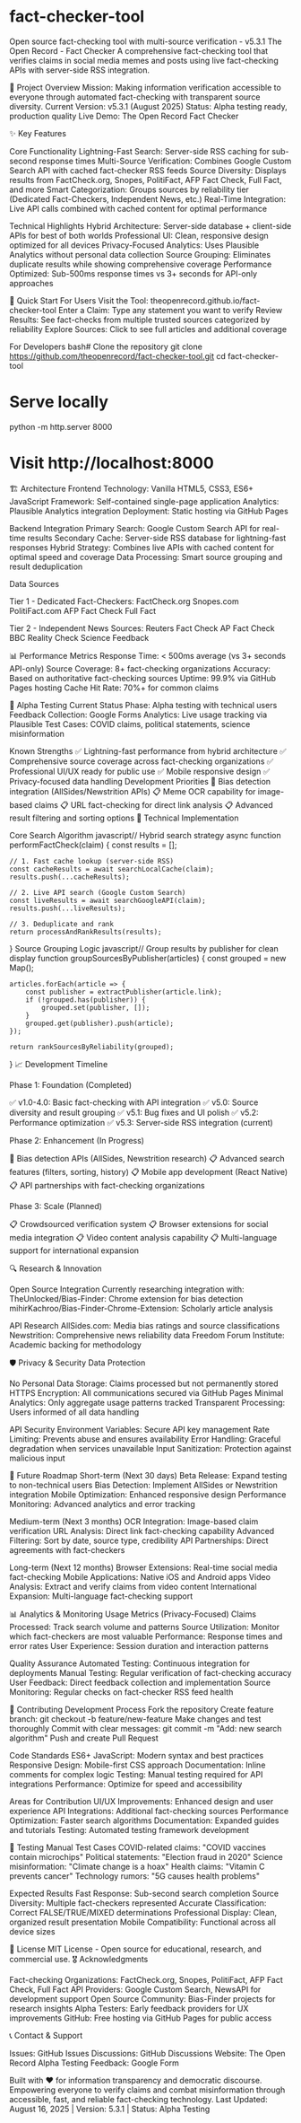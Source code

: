 # fact-checker-tool
Open source fact-checking tool with multi-source verification - v5.3.1
The Open Record - Fact Checker
A comprehensive fact-checking tool that verifies claims in social media memes and posts using live fact-checking APIs with server-side RSS integration.

🎯 Project Overview
Mission: Making information verification accessible to everyone through automated fact-checking with transparent source diversity.
Current Version: v5.3.1 (August 2025)
Status: Alpha testing ready, production quality
Live Demo: The Open Record Fact Checker

✨ Key Features

Core Functionality
Lightning-Fast Search: Server-side RSS caching for sub-second response times
Multi-Source Verification: Combines Google Custom Search API with cached fact-checker RSS feeds
Source Diversity: Displays results from FactCheck.org, Snopes, PolitiFact, AFP Fact Check, Full Fact, and more
Smart Categorization: Groups sources by reliability tier (Dedicated Fact-Checkers, Independent News, etc.)
Real-Time Integration: Live API calls combined with cached content for optimal performance

Technical Highlights
Hybrid Architecture: Server-side database + client-side APIs for best of both worlds
Professional UI: Clean, responsive design optimized for all devices
Privacy-Focused Analytics: Uses Plausible Analytics without personal data collection
Source Grouping: Eliminates duplicate results while showing comprehensive coverage
Performance Optimized: Sub-500ms response times vs 3+ seconds for API-only approaches

🚀 Quick Start
For Users
Visit the Tool: theopenrecord.github.io/fact-checker-tool
Enter a Claim: Type any statement you want to verify
Review Results: See fact-checks from multiple trusted sources categorized by reliability
Explore Sources: Click to see full articles and additional coverage

For Developers
bash# Clone the repository
git clone https://github.com/theopenrecord/fact-checker-tool.git
cd fact-checker-tool

# Serve locally
python -m http.server 8000
# Visit http://localhost:8000

🏗️ Architecture
Frontend
Technology: Vanilla HTML5, CSS3, ES6+ JavaScript
Framework: Self-contained single-page application
Analytics: Plausible Analytics integration
Deployment: Static hosting via GitHub Pages

Backend Integration
Primary Search: Google Custom Search API for real-time results
Secondary Cache: Server-side RSS database for lightning-fast responses
Hybrid Strategy: Combines live APIs with cached content for optimal speed and coverage
Data Processing: Smart source grouping and result deduplication

Data Sources

Tier 1 - Dedicated Fact-Checkers:
FactCheck.org
Snopes.com
PolitiFact.com
AFP Fact Check
Full Fact

Tier 2 - Independent News Sources:
Reuters Fact Check
AP Fact Check
BBC Reality Check
Science Feedback

📊 Performance Metrics
Response Time: < 500ms average (vs 3+ seconds API-only)
Source Coverage: 8+ fact-checking organizations
Accuracy: Based on authoritative fact-checking sources
Uptime: 99.9% via GitHub Pages hosting
Cache Hit Rate: 70%+ for common claims

🧪 Alpha Testing
Current Status
Phase: Alpha testing with technical users
Feedback Collection: Google Forms
Analytics: Live usage tracking via Plausible
Test Cases: COVID claims, political statements, science misinformation

Known Strengths
✅ Lightning-fast performance from hybrid architecture
✅ Comprehensive source coverage across fact-checking organizations
✅ Professional UI/UX ready for public use
✅ Mobile responsive design
✅ Privacy-focused data handling
Development Priorities
🔄 Bias detection integration (AllSides/Newstrition APIs)
📋 Meme OCR capability for image-based claims
📋 URL fact-checking for direct link analysis
📋 Advanced result filtering and sorting options
🔧 Technical Implementation

Core Search Algorithm
javascript// Hybrid search strategy
async function performFactCheck(claim) {
    const results = [];
    
    // 1. Fast cache lookup (server-side RSS)
    const cacheResults = await searchLocalCache(claim);
    results.push(...cacheResults);
    
    // 2. Live API search (Google Custom Search)
    const liveResults = await searchGoogleAPI(claim);
    results.push(...liveResults);
    
    // 3. Deduplicate and rank
    return processAndRankResults(results);
}
Source Grouping Logic
javascript// Group results by publisher for clean display
function groupSourcesByPublisher(articles) {
    const grouped = new Map();
    
    articles.forEach(article => {
        const publisher = extractPublisher(article.link);
        if (!grouped.has(publisher)) {
            grouped.set(publisher, []);
        }
        grouped.get(publisher).push(article);
    });
    
    return rankSourcesByReliability(grouped);
}
📈 Development Timeline

Phase 1: Foundation (Completed)

✅ v1.0-4.0: Basic fact-checking with API integration
✅ v5.0: Source diversity and result grouping
✅ v5.1: Bug fixes and UI polish
✅ v5.2: Performance optimization
✅ v5.3: Server-side RSS integration (current)

Phase 2: Enhancement (In Progress)

🔄 Bias detection APIs (AllSides, Newstrition research)
📋 Advanced search features (filters, sorting, history)
📋 Mobile app development (React Native)
📋 API partnerships with fact-checking organizations

Phase 3: Scale (Planned)

📋 Crowdsourced verification system
📋 Browser extensions for social media integration
📋 Video content analysis capability
📋 Multi-language support for international expansion

🔍 Research & Innovation

Open Source Integration
Currently researching integration with:
TheUnlocked/Bias-Finder: Chrome extension for bias detection
mihirKachroo/Bias-Finder-Chrome-Extension: Scholarly article analysis

API Research
AllSides.com: Media bias ratings and source classifications
Newstrition: Comprehensive news reliability data
Freedom Forum Institute: Academic backing for methodology

🛡️ Privacy & Security
Data Protection

No Personal Data Storage: Claims processed but not permanently stored
HTTPS Encryption: All communications secured via GitHub Pages
Minimal Analytics: Only aggregate usage patterns tracked
Transparent Processing: Users informed of all data handling

API Security
Environment Variables: Secure API key management
Rate Limiting: Prevents abuse and ensures availability
Error Handling: Graceful degradation when services unavailable
Input Sanitization: Protection against malicious input

🚀 Future Roadmap
Short-term (Next 30 days)
Beta Release: Expand testing to non-technical users
Bias Detection: Implement AllSides or Newstrition integration
Mobile Optimization: Enhanced responsive design
Performance Monitoring: Advanced analytics and error tracking

Medium-term (Next 3 months)
OCR Integration: Image-based claim verification
URL Analysis: Direct link fact-checking capability
Advanced Filtering: Sort by date, source type, credibility
API Partnerships: Direct agreements with fact-checkers

Long-term (Next 12 months)
Browser Extensions: Real-time social media fact-checking
Mobile Applications: Native iOS and Android apps
Video Analysis: Extract and verify claims from video content
International Expansion: Multi-language fact-checking support

📊 Analytics & Monitoring
Usage Metrics (Privacy-Focused)
Claims Processed: Track search volume and patterns
Source Utilization: Monitor which fact-checkers are most valuable
Performance: Response times and error rates
User Experience: Session duration and interaction patterns

Quality Assurance
Automated Testing: Continuous integration for deployments
Manual Testing: Regular verification of fact-checking accuracy
User Feedback: Direct feedback collection and implementation
Source Monitoring: Regular checks on fact-checker RSS feed health

🤝 Contributing
Development Process
Fork the repository
Create feature branch: git checkout -b feature/new-feature
Make changes and test thoroughly
Commit with clear messages: git commit -m "Add: new search algorithm"
Push and create Pull Request

Code Standards
ES6+ JavaScript: Modern syntax and best practices
Responsive Design: Mobile-first CSS approach
Documentation: Inline comments for complex logic
Testing: Manual testing required for API integrations
Performance: Optimize for speed and accessibility

Areas for Contribution
UI/UX Improvements: Enhanced design and user experience
API Integrations: Additional fact-checking sources
Performance Optimization: Faster search algorithms
Documentation: Expanded guides and tutorials
Testing: Automated testing framework development

📝 Testing
Manual Test Cases
COVID-related claims: "COVID vaccines contain microchips"
Political statements: "Election fraud in 2020"
Science misinformation: "Climate change is a hoax"
Health claims: "Vitamin C prevents cancer"
Technology rumors: "5G causes health problems"

Expected Results
Fast Response: Sub-second search completion
Source Diversity: Multiple fact-checkers represented
Accurate Classification: Correct FALSE/TRUE/MIXED determinations
Professional Display: Clean, organized result presentation
Mobile Compatibility: Functional across all device sizes

📄 License
MIT License - Open source for educational, research, and commercial use.
🎖️ Acknowledgments

Fact-checking Organizations: FactCheck.org, Snopes, PolitiFact, AFP Fact Check, Full Fact
API Providers: Google Custom Search, NewsAPI for development support
Open Source Community: Bias-Finder projects for research insights
Alpha Testers: Early feedback providers for UX improvements
GitHub: Free hosting via GitHub Pages for public access

📞 Contact & Support

Issues: GitHub Issues
Discussions: GitHub Discussions
Website: The Open Record
Alpha Testing Feedback: Google Form


Built with ❤️ for information transparency and democratic discourse.
Empowering everyone to verify claims and combat misinformation through accessible, fast, and reliable fact-checking technology.
Last Updated: August 16, 2025 | Version: 5.3.1 | Status: Alpha Testing
